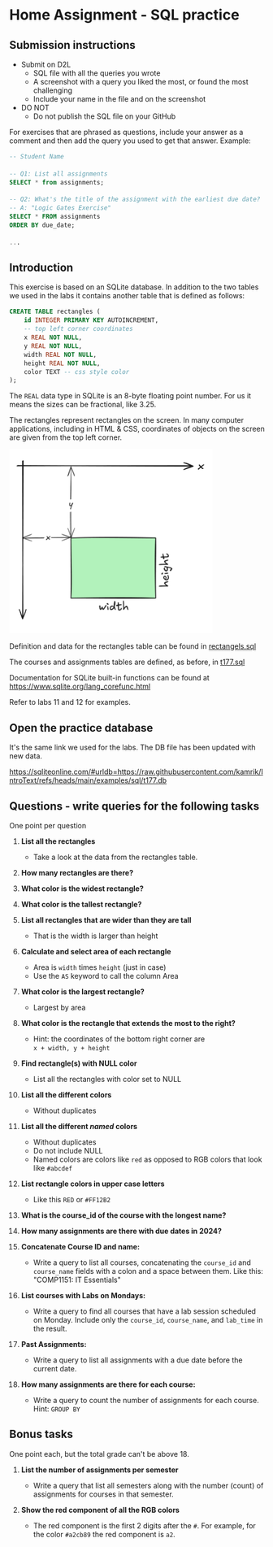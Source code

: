 # Home Assignment - SQL practice


## Submission instructions
- Submit on D2L
   - SQL file with all the queries you wrote
   - A screenshot with a query you liked the most, or found the most challenging
   - Include your name in the file and on the screenshot
- DO NOT
  - Do not publish the SQL file on your GitHub 


For exercises that are phrased as questions, include your answer as a comment and then add the query you used to get that answer. Example:
```sql
-- Student Name

-- Q1: List all assignments
SELECT * from assignments;

-- Q2: What's the title of the assignment with the earliest due date?
-- A: "Logic Gates Exercise"
SELECT * FROM assignments 
ORDER BY due_date;

...
```

## Introduction
This exercise is based on an SQLite database. In addition to the two tables we used in the labs it contains another table that is defined as follows:

```sql
CREATE TABLE rectangles (
    id INTEGER PRIMARY KEY AUTOINCREMENT,
    -- top left corner coordinates
    x REAL NOT NULL,
    y REAL NOT NULL,
    width REAL NOT NULL,
    height REAL NOT NULL,
    color TEXT -- css style color
); 
```

The `REAL` data type in SQLite is an 8-byte floating point number. For us it means the sizes can be fractional, like 3.25.

The rectangles represent rectangles on the screen. In many computer applications, including in HTML & CSS, coordinates of objects on the screen are given from the top left corner.


<img src="img/rectangles.png" width="400">

Definition and data for the rectangles table can be found in [rectangels.sql](../examples/sql/rectangles.sql)

The courses and assignments tables are defined, as before, in
[t177.sql](../examples/sql/t177.sql)

Documentation for SQLite built-in functions can be found at https://www.sqlite.org/lang_corefunc.html

Refer to labs 11 and 12 for examples.

## Open the practice database
It's the same link we used for the labs. The DB file has been updated with new data.

https://sqliteonline.com/#urldb=https://raw.githubusercontent.com/kamrik/IntroText/refs/heads/main/examples/sql/t177.db


## Questions - write queries for the following tasks
One point per question

1. **List all the rectangles**  
   - Take a look at the data from the rectangles table.

1. **How many rectangles are there?**  
   
1. **What color is the widest rectangle?** 

1. **What color is the tallest rectangle?**

1. **List all rectangles that are wider than they are tall**
   - That is the width is larger than height

1. **Calculate and select area of each rectangle**
   - Area is `width` times `height` (just in case)
   - Use the `AS` keyword to call the column Area

1. **What color is the largest rectangle?** 
   - Largest by area

1. **What color is the rectangle that extends the most to the right?**
   - Hint: the coordinates of the bottom right corner are  
   `x + width, y + height`

1. **Find rectangle(s) with NULL color**
   - List all the rectangles with color set to NULL

1. **List all the different colors**
   - Without duplicates

1. **List all the different _named_ colors**
   - Without duplicates
   - Do not include NULL
   - Named colors are colors like `red` as opposed to RGB colors that look like `#abcdef`
   
1. **List rectangle colors in upper case letters**
   - Like this `RED` or `#FF12B2`

1. **What is the course_id of the course with the longest name?**

1. **How many assignments are there with due dates in 2024?**

1. **Concatenate Course ID and name:**  
   - Write a query to list all courses, concatenating the `course_id` and `course_name` fields with a colon and a space between them. Like this:   
   "COMP1151: IT Essentials"
   
1. **List courses with Labs on Mondays:**  
   - Write a query to find all courses that have a lab session scheduled on Monday. Include only the `course_id`, `course_name`, and `lab_time` in the result.  
   
1. **Past Assignments:**  
   - Write a query to list all assignments with a due date before the current date.  
   
1. **How many assignments are there for each course:**  
   - Write a query to count the number of assignments for each course.  
   Hint: `GROUP BY`


## Bonus tasks
One point each, but the total grade can't be above 18.
1. **List the number of assignments per semester**  
   - Write a query that list all semesters along with the number (count) of assignments for courses in that semester.

1. **Show the red component of all the RGB colors**  
   - The red component is the first 2 digits after the `#`. For example, for the color `#a2cb89` the red component is `a2`.



